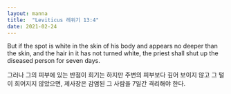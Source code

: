 ```yaml
---
layout: manna
title:  "Leviticus 레위기 13:4"
date: 2021-02-24
---
```

But if the spot is white in the skin of his body and appears no deeper than the skin, and the hair in it has not turned white, the priest shall shut up the diseased person for seven days.

그러나 그의 피부에 있는 반점이 희기는 하지만 주변의 피부보다 깊어 보이지 않고 그 털이 희어지지 않았으면, 제사장은 감염된 그 사람을 7일간 격리해야 한다.
